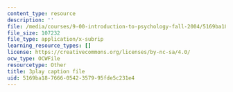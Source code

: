 ```yaml
---
content_type: resource
description: ''
file: /media/courses/9-00-introduction-to-psychology-fall-2004/5169ba1876660542357995fde5c231e4_10494.srt
file_size: 107232
file_type: application/x-subrip
learning_resource_types: []
license: https://creativecommons.org/licenses/by-nc-sa/4.0/
ocw_type: OCWFile
resourcetype: Other
title: 3play caption file
uid: 5169ba18-7666-0542-3579-95fde5c231e4
---
```

